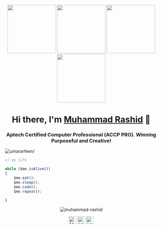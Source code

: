 <p align="center"> <img src="https://octodex.github.com/images/vinyltocat.png" height="160px" width="160px"> <img src="https://octodex.github.com/images/daftpunktocat-thomas.gif" height="160px" width="160px"> <img src="https://octodex.github.com/images/daftpunktocat-guy.gif" height="160px" width="160px"> <img src="https://octodex.github.com/images/Robotocat.png" height="160px" width="160px"></p>

<h1 align="center">Hi there, I'm <a href="https://iamrashy.netlify.app/"  target="_blank">Muhammad Rashid</a> 👋</h1>
    
<h3 align="center">Aptech Certified Computer Professional (ACCP PRO). Winning Purposeful and Creative!</h3>
<p align="left"> <img src="https://komarev.com/ghpvc/?username=MdRashid62&style=flat&color=blue" alt=umararfeen/> </p>

````js
// my life

while ($me.isAlive())
{
    $me.eat();
    $me.sleep();
    $me.code();
    $me.repeat();
    
}
````

<p align="center"> <img src="https://github-readme-stats.vercel.app/api?username=MdRashid62&count_private=true&show_icons=true&theme=radical" alt=muhammad-rashid /> </p>


<p align="center"> 
<a href="https://twitter.com/Mr62Rashy" target="blank"><img align="center" src=https://cdn.jsdelivr.net/npm/simple-icons@3.0.1/icons/twitter.svg alt="Mr62Rashy" height="25" width="25" /></a>
<a href="https://www.linkedin.com/in/mdrashid62/" target="blank"><img align="center" src=https://cdn.jsdelivr.net/npm/simple-icons@3.0.1/icons/linkedin.svg alt="https://www.linkedin.com/in/mdrashid62/" height="25" width="25" /></a>   
    <a href="https://www.instagram.com/rockin_rashid/" target="blank"><img align="center" src=https://cdn.jsdelivr.net/npm/simple-icons@3.0.1/icons/instagram.svg alt="https://www.linkedin.com/in/mdrashid62/" height="25" width="25" /></a>
</p>
